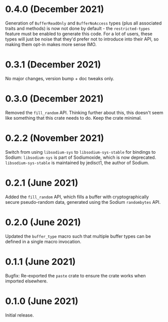 # 0.4.0 (December 2021)
Generation of `BufferReadOnly` and `BufferNoAccess` types (plus all associated traits and methods)
is now not done by default - the `restricted-types` feature must be enabled to generate this code.
For a lot of users, these types will just be noise that they'd prefer not to introduce into their
API, so making them opt-in makes more sense IMO.

# 0.3.1 (December 2021)
No major changes, version bump + doc tweaks only.

# 0.3.0 (December 2021)
Removed the `fill_random` API. Thinking further about this, this doesn't seem like something that
this crate needs to do. Keep the crate minimal.

# 0.2.2 (November 2021)
Switch from using `libsodium-sys` to `libsodium-sys-stable` for bindings to Sodium: `libsodium-sys`
is part of Sodiumoxide, which is now deprecated. `libsodium-sys-stable` is maintained by jedisct1,
the author of Sodium.

# 0.2.1 (June 2021)
Added the `fill_random` API, which fills a buffer with cryptographically secure pseudo-random data,
generated using the Sodium `randombytes` API.

# 0.2.0 (June 2021)
Updated the `buffer_type` macro such that multiple buffer types can be defined in a single macro
invocation.

# 0.1.1 (June 2021)
Bugfix: Re-exported the `paste` crate to ensure the crate works when imported elsewhere.

# 0.1.0 (June 2021)
Initial release.
